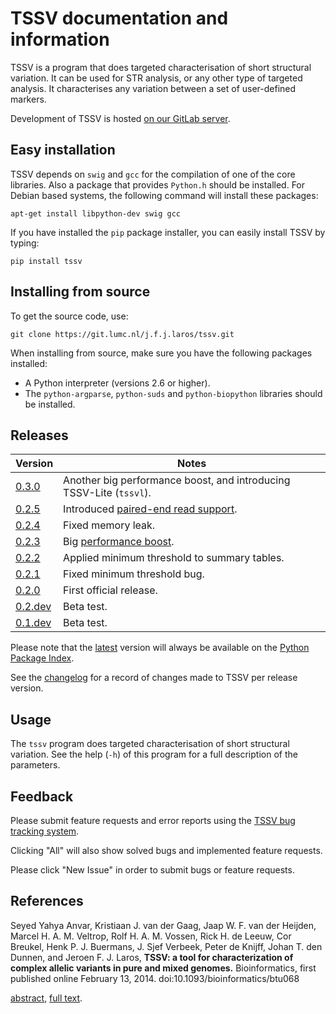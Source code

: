 # TSSV documentation and information
TSSV is a program that does targeted characterisation of short structural
variation. It can be used for STR analysis, or any other type of targeted
analysis. It characterises any variation between a set of user-defined markers.

Development of TSSV is hosted
[on our GitLab server](https://git.lumc.nl/j.f.j.laros/tssv).


## Easy installation
TSSV depends on `swig` and `gcc` for the compilation of one of the core
libraries. Also a package that provides `Python.h` should be installed. For
Debian based systems, the following command will install these packages:

    apt-get install libpython-dev swig gcc

If you have installed the `pip` package installer, you can easily install
TSSV by typing:

    pip install tssv

## Installing from source
To get the source code, use:

    git clone https://git.lumc.nl/j.f.j.laros/tssv.git

When installing from source, make sure you have the following packages
installed:
* A Python interpreter (versions 2.6 or higher).
* The `python-argparse`, `python-suds` and `python-biopython` libraries should
  be installed.

## Releases
Version                                                                       | Notes
---                                                                           | ---
[0.3.0](https://pypi.python.org/packages/source/t/tssv/tssv-0.3.0.tar.gz)     | Another big performance boost, and introducing TSSV-Lite (`tssvl`).
[0.2.5](https://pypi.python.org/packages/source/t/tssv/tssv-0.2.5.tar.gz)     | Introduced [paired-end read support](doc/paired-end.md).
[0.2.4](https://pypi.python.org/packages/source/t/tssv/tssv-0.2.4.tar.gz)     | Fixed memory leak.
[0.2.3](https://pypi.python.org/packages/source/t/tssv/tssv-0.2.3.tar.gz)     | Big [performance boost](doc/benchmark.md).
[0.2.2](https://pypi.python.org/packages/source/t/tssv/tssv-0.2.2.tar.gz)     | Applied minimum threshold to summary tables.
[0.2.1](https://pypi.python.org/packages/source/t/tssv/tssv-0.2.1.tar.gz)     | Fixed minimum threshold bug.
[0.2.0](https://pypi.python.org/packages/source/t/tssv/tssv-0.2.0.tar.gz)     | First official release.
[0.2.dev](https://pypi.python.org/packages/source/t/tssv/tssv-0.2.dev.tar.gz) | Beta test.
[0.1.dev](https://pypi.python.org/packages/source/t/tssv/tssv-0.1.dev.tar.gz) | Beta test.

Please note that the [latest](https://pypi.python.org/pypi/tssv) version will
always be available on the [Python Package Index](https://pypi.python.org/).

See the [changelog](CHANGELOG.md) for a record of changes made to TSSV per
release version.

## Usage
The `tssv` program does targeted characterisation of short structural
variation. See the help (`-h`) of this program for a full description of the
parameters.

## Feedback
Please submit feature requests and error reports using the
[TSSV bug tracking system](https://git.lumc.nl/j.f.j.laros/tssv/issues).

Clicking "All" will also show solved bugs and implemented feature requests.

Please click "New Issue" in order to submit bugs or feature requests.

## References
Seyed Yahya Anvar, Kristiaan J. van der Gaag, Jaap W. F. van der Heijden,
Marcel H. A. M. Veltrop, Rolf H. A. M. Vossen, Rick H. de Leeuw, Cor Breukel,
Henk P. J. Buermans, J. Sjef Verbeek, Peter de Knijff, Johan T. den Dunnen, and
Jeroen F. J. Laros, **TSSV: a tool for characterization of complex allelic
variants in pure and mixed genomes.** Bioinformatics, first published online
February 13, 2014. doi:10.1093/bioinformatics/btu068

[abstract](http://bioinformatics.oxfordjournals.org/content/early/2014/02/24/bioinformatics.btu068.abstract),
[full text](http://bioinformatics.oxfordjournals.org/content/early/2014/02/24/bioinformatics.btu068.full.pdf+html).
